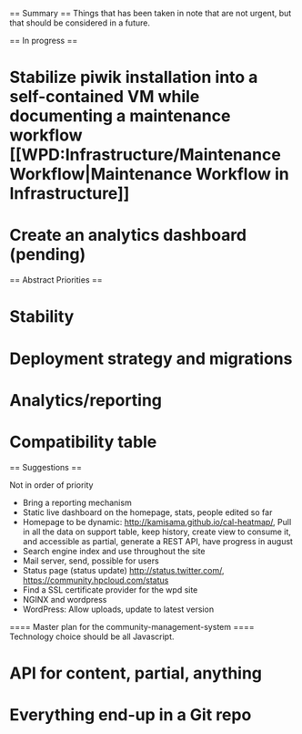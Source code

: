== Summary ==
Things that has been taken in note that are not urgent, but that should be considered in a future.

== In progress ==
# Stabilize piwik installation into a self-contained VM while documenting a maintenance workflow [[WPD:Infrastructure/MaintenanceWorkflow|Maintenance Workflow in Infrastructure]]
# Create an analytics dashboard (pending)

== Abstract Priorities ==
# Stability
# Deployment strategy and migrations
# Analytics/reporting
# Compatibility table

== Suggestions ==

Not in order of priority

*  Bring a reporting mechanism
*  Static live dashboard on the homepage, stats, people edited so far
*  Homepage to be dynamic: http://kamisama.github.io/cal-heatmap/,  Pull in all the data on support table, keep history, create view to consume it, and accessible as partial, generate a REST API, have progress in august
*  Search engine index and use throughout the site
*  Mail server, send, possible for users
* Status page (status update) http://status.twitter.com/, https://community.hpcloud.com/status  
* Find a SSL certificate provider for the wpd site
* NGINX and wordpress
* WordPress: Allow uploads, update to latest version

==== Master plan for the community-management-system ====
Technology choice should be all Javascript.

# API for content, partial, anything
# Everything end-up in a Git repo